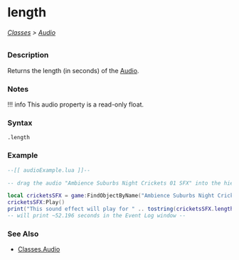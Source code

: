 # length

###### [Classes](/core_api/raw_source) > [Audio](/core_api/classes/audio)

### Description

Returns the length (in seconds) of the [Audio](/core_api/classes/audio).

### Notes
!!! info
    This audio property is a read-only float.

### Syntax

`.length`

### Example

```lua
--[[ audioExample.lua ]]--

-- drag the audio "Ambience Suburbs Night Crickets 01 SFX" into the hierarchy --

local cricketsSFX = game:FindObjectByName("Ambience Suburbs Night Crickets 01 SFX")
cricketsSFX:Play()
print("This sound effect will play for " .. tostring(cricketsSFX.length) .. " seconds.")
-- will print ~52.196 seconds in the Event Log window --

```

### See Also

* [Classes.Audio](/core_api/classes/audio)
